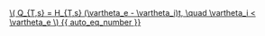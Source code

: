 <a href="/eco2_guide_center/1.%20ECO2%20Logic%20Guide/Hee1_Equation_List.html" class="equation-link" target="_blank" rel="noopener noreferrer">
  \( Q_{T,s} = H_{T,s} (\vartheta_e - \vartheta_i)t, \quad \vartheta_i < \vartheta_e \) {{ auto_eq_number }}
</a>
